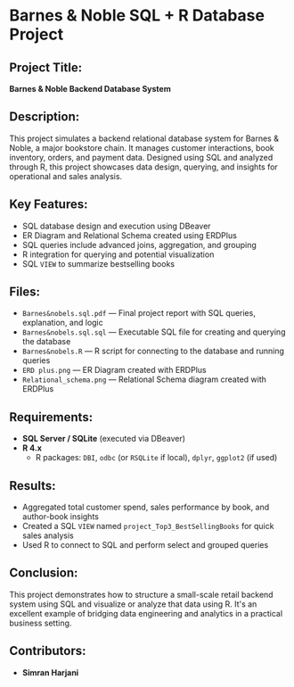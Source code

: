# Barnes & Noble SQL + R Database Project

## Project Title:  
**Barnes & Noble Backend Database System**

## Description:  
This project simulates a backend relational database system for Barnes & Noble, a major bookstore chain. It manages customer interactions, book inventory, orders, and payment data. Designed using SQL and analyzed through R, this project showcases data design, querying, and insights for operational and sales analysis.

## Key Features:
- SQL database design and execution using DBeaver
- ER Diagram and Relational Schema created using ERDPlus
- SQL queries include advanced joins, aggregation, and grouping
- R integration for querying and potential visualization
- SQL `VIEW` to summarize bestselling books

## Files:
- `Barnes&nobels.sql.pdf` — Final project report with SQL queries, explanation, and logic  
- `Barnes&nobels.sql.sql` — Executable SQL file for creating and querying the database  
- `Barnes&nobels.R` — R script for connecting to the database and running queries  
- `ERD plus.png` — ER Diagram created with ERDPlus  
- `Relational_schema.png` — Relational Schema diagram created with ERDPlus

## Requirements:
- **SQL Server / SQLite** (executed via DBeaver)
- **R 4.x**  
  - R packages: `DBI`, `odbc` (or `RSQLite` if local), `dplyr`, `ggplot2` (if used)

## Results:
- Aggregated total customer spend, sales performance by book, and author-book insights
- Created a SQL `VIEW` named `project_Top3_BestSellingBooks` for quick sales analysis
- Used R to connect to SQL and perform select and grouped queries

## Conclusion:
This project demonstrates how to structure a small-scale retail backend system using SQL and visualize or analyze that data using R. It's an excellent example of bridging data engineering and analytics in a practical business setting.

## Contributors:
- **Simran Harjani**  

